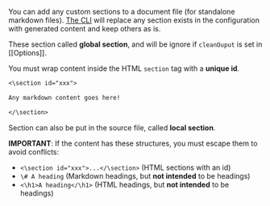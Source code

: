 
You can add any custom sections to a document file (for standalone markdown files). [The CLI](#the-cli) will replace any section exists in the configuration with generated content and keep others as is.

These section called **global section**, and will be ignore if `cleanOuput` is set in [[Options]].

You must wrap content inside the HTML `section` tag with a **unique id**.

```md
<\section id="xxx">

Any markdown content goes here!

</\section>
```

Section can also be put in the source file, called **local section**.

**IMPORTANT**: If the content has these structures, you must escape them to avoid conflicts:

- `<\section id="xxx">...</\section>` (HTML sections with an id)
- `\# A heading` (Markdown headings, but **not intended** to be headings)
- `<\h1>A heading</\h1>` (HTML headings, but **not intended** to be headings)
